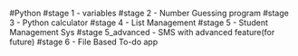 #Python
#stage 1 - variables 
#stage 2 - Number Guessing program
#stage 3 - Python calculator
#stage 4 - List Management
#stage 5 - Student Management Sys
#stage 5_advanced - SMS with advanced feature(for future)
#stage 6 - File Based To-do app
